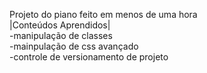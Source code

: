 Projeto do piano feito em menos de uma hora<br>
|Conteúdos Aprendidos|<br>
-manipulação de classes<br>
-mainpulação de css avançado<br>
-controle de versionamento de projeto
